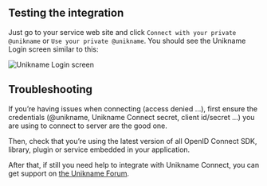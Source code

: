 ## Testing the integration

Just go to your service web site and click `Connect with your private @unikname` or `Use your private @unikname`.
You should see the Unikname Login screen similar to this:

![Unikname Login screen](/connect/connect-with-your-private-unikname-screen.png)

## Troubleshooting

If you’re having issues when connecting (access denied ...), first ensure the credentials (@unikname, Unikname Connect secret, client id/secret ...) you are using to connect to <uniknameconnect/> server are the good one.

Then, check that you’re using the latest version of all OpenID Connect SDK, library, plugin or service embedded in your application.

After that, if still you need help to integrate with Unikname Connect, you can get support on [the Unikname Forum](https://forum.unikname.com/c/support/15).
